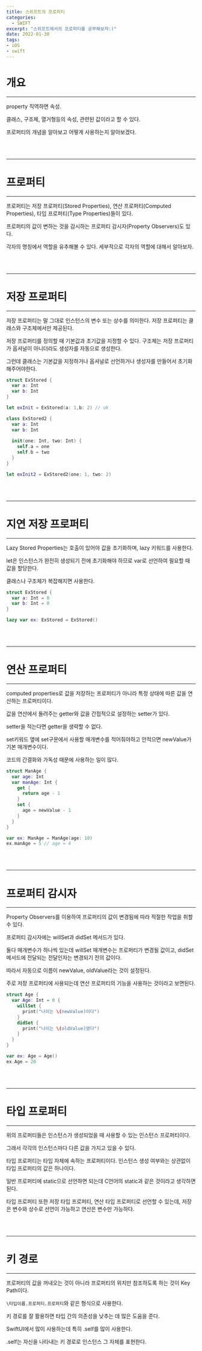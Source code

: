 ```yaml
---
title: 스위프트의 프로퍼티
categories:
  - SWIFT
excerpt: "스위프트에서의 프로퍼티를 공부해보자:)"
date: 2022-01-30
tags:
- iOS
- swift
---
```





# 개요

---

property 직역하면 속성.

클래스, 구조체, 열거형등의 속성, 관련된 값이라고 할 수 있다.

프로퍼티의 개념을 알아보고 어떻게 사용하는지 알아보겠다.

<br />
<br />

---

# 프로퍼티

---

프로퍼티는 저장 프로퍼티(Stored Properties), 연산 프로퍼티(Computed Properties), 타입 프로퍼티(Type Properties)들이 있다.

프로퍼티의 값이 변하는 것을 감시하는 프로퍼티 감시자(Property Observers)도 있다.

각자의 명칭에서 역할을 유추해볼 수 있다. 세부적으로 각자의 역할에 대해서 알아보자.

<br />
<br />

---

# 저장 프로퍼티

---

저장 프로퍼티는 말 그대로 인스턴스의 변수 또는 상수를 의미한다. 저장 프로퍼티는 클래스와 구조체에서만 제공된다.

저장 프로퍼티를 정의할 때 기본값과 초기값을 지정할 수 있다. 구조체는 저장 프로퍼티가 옵셔널이 아니더라도 생성자를 자동으로 생성한다.

그런데 클래스는 기본값을 지정하거나 옵셔널로 선언하거나 생성자를 만들어서 초기화 해주어야한다.

```swift
struct ExStored {
  var a: Int
  var b: Int
}

let exInit = ExStored(a: 1,b: 2) // ok

class ExStored2 {
  var a: Int
  var b: Int
  
  init(one: Int, two: Int) {
    self.a = one
    self.b = two
  }
}

let exInit2 = ExStored2(one: 1, two: 2)
```


<br />
<br />

---

# 지연 저장 프로퍼티

---

Lazy Stored Properties는 호출이 있어야 값을 초기화하며, lazy 키워드를 사용한다.

let은 인스턴스가 완전히 생성되기 전에 초기화해야 하므로 var로 선언하여 필요할 때 값을 할당한다.

클래스나 구조체가 복잡해지면 사용한다.

```swift
struct ExStored {
  var a: Int = 0
  var b: Int = 0
}

lazy var ex: ExStored = ExStored()
```


<br />
<br />

---

# 연산 프로퍼티

---

computed properties로 값을 저장하는 프로퍼티가 아니라 특정 상태에 따른 값을 연산하는 프로퍼티이다.

값을 연산에서 돌려주는 getter와 값을 간접적으로 설정하는 setter가 있다.

setter을 적는다면 getter을 생략할 수 없다.

set키워드 옆에 set구문에서 사용할 매개변수를 적어줘야하고 안적으면 newValue가 기본 매개변수이다.

코드의 간결화와 가독성 때문에 사용하는 일이 많다.

```swift
struct ManAge {
  var age: Int
  var manAge: Int {
    get {
      return age - 1
    }
    set {
      age = newValue - 1
    }
  }
}

var ex: ManAge = ManAge(age: 10)
ex.manAge = 5 // age = 4
```


<br />
<br />

---

# 프로퍼티 감시자

---

Property Observers를 이용하여 프로퍼티의 값이 변경됨에 따라 적절한 작업을 취할 수 있다.

프로퍼티 감시자에는 willSet과 didSet 메서드가 있다. 

둘다 매개변수가 하나씩 있는데 willSet 매개변수는 프로퍼티가 변경될 값이고, didSet 메서드에 전달되는 전달인자는 변경되기 전의 값이다.

따라서 자동으로 이름이 newValue, oldValue라는 것이 설정된다.

주로 저장 프로퍼티에 사용되는데 연산 프로퍼티의 기능을 사용하는 것이라고 보면된다.

```swift
struct Age {
  var Age: Int = 0 {
    willSet {
      print("나이는 \(newValue)이다")
    }
    didSet {
      print("나이는 \(oldValue)였다")
    }
  }
}

var ex: Age = Age()
ex.Age = 20
```

<br />
<br />

---

# 타입 프로퍼티

---

위의 프로퍼티들은 인스턴스가 생성되었을 때 사용할 수 있는 인스턴스 프로퍼티이다.

그래서 각각의 인스턴스마다 다른 값을 가지고 있을 수 있다. 

타입 프로퍼티는 타입 자체에 속하는 프로퍼티이다. 인스턴스 생성 여부와는 상관없이 타입 프로퍼티의 값은 하나이다. 

일반 프로퍼티에 static으로 선언하면 되는데 C언어의 static과 같은 것이라고 생각하면된다.

타입 프로퍼티 또한 저장 타입 프로퍼티, 연산 타입 프로퍼티로 선언할 수 있는데, 저장은 변수와 상수로 선언이 가능하고 연산은 변수만 가능하다.

<br />
<br />

---

# 키 경로

---

프로퍼티의 값을 꺼내오는 것이 아니라 프로퍼티의 위치만 참조하도록 하는 것이 Key Path이다.

`\타입이름.프로퍼티.프로퍼티`와 같은 형식으로 사용한다.

키 경로를 잘 활용하면 타입 간의 의존성을 낮추는 데 많은 도움을 준다.

SwiftUI에서 많이 사용하는데 특히 \.self를 많이 사용한다.

\.self는 자신을 나타내는 키 경로로 인스턴스 그 자체를 표현한다.

